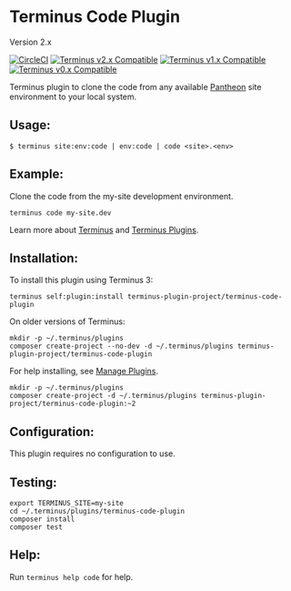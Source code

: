 # Terminus Code Plugin

Version 2.x

[![CircleCI](https://circleci.com/gh/terminus-plugin-project/terminus-code-plugin.svg?style=shield)](https://circleci.com/gh/terminus-plugin-project/terminus-code-plugin)
[![Terminus v2.x Compatible](https://img.shields.io/badge/terminus-v2.x-green.svg)](https://github.com/terminus-plugin-project/terminus-code-plugin/tree/2.x)
[![Terminus v1.x Compatible](https://img.shields.io/badge/terminus-v1.x-green.svg)](https://github.com/terminus-plugin-project/terminus-code-plugin/tree/1.x)
[![Terminus v0.x Compatible](https://img.shields.io/badge/terminus-v0.x-green.svg)](https://github.com/terminus-plugin-project/terminus-code-plugin/tree/0.x)

Terminus plugin to clone the code from any available [Pantheon](https://www.pantheon.io) site environment to your local system.

## Usage:
```
$ terminus site:env:code | env:code | code <site>.<env>
```

## Example:
Clone the code from the my-site development environment.
```
terminus code my-site.dev
```

Learn more about [Terminus](https://pantheon.io/docs/terminus/) and [Terminus Plugins](https://pantheon.io/docs/terminus/plugins/).

## Installation:

To install this plugin using Terminus 3:
```
terminus self:plugin:install terminus-plugin-project/terminus-code-plugin
```

On older versions of Terminus:
```
mkdir -p ~/.terminus/plugins
composer create-project --no-dev -d ~/.terminus/plugins terminus-plugin-project/terminus-code-plugin
```

For help installing, see [Manage Plugins](https://pantheon.io/docs/terminus/plugins/).

```
mkdir -p ~/.terminus/plugins
composer create-project -d ~/.terminus/plugins terminus-plugin-project/terminus-code-plugin:~2
```

## Configuration:

This plugin requires no configuration to use.

## Testing:
```
export TERMINUS_SITE=my-site
cd ~/.terminus/plugins/terminus-code-plugin
composer install
composer test
```

## Help:
Run `terminus help code` for help.
